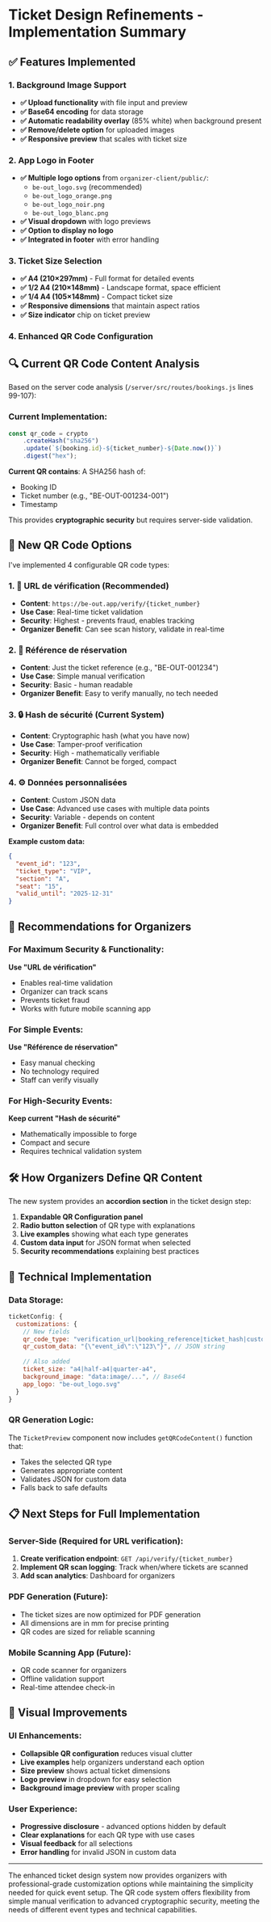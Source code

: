 # Ticket Design Refinements - Implementation Summary

## ✅ Features Implemented

### 1. Background Image Support
- **✅ Upload functionality** with file input and preview
- **✅ Base64 encoding** for data storage  
- **✅ Automatic readability overlay** (85% white) when background present
- **✅ Remove/delete option** for uploaded images
- **✅ Responsive preview** that scales with ticket size

### 2. App Logo in Footer
- **✅ Multiple logo options** from `organizer-client/public/`:
  - `be-out_logo.svg` (recommended)
  - `be-out_logo_orange.png` 
  - `be-out_logo_noir.png`
  - `be-out_logo_blanc.png`
- **✅ Visual dropdown** with logo previews
- **✅ Option to display no logo**
- **✅ Integrated in footer** with error handling

### 3. Ticket Size Selection  
- **✅ A4 (210×297mm)** - Full format for detailed events
- **✅ 1/2 A4 (210×148mm)** - Landscape format, space efficient  
- **✅ 1/4 A4 (105×148mm)** - Compact ticket size
- **✅ Responsive dimensions** that maintain aspect ratios
- **✅ Size indicator** chip on ticket preview

### 4. Enhanced QR Code Configuration

## 🔍 Current QR Code Content Analysis

Based on the server code analysis (`/server/src/routes/bookings.js` lines 99-107):

### Current Implementation:
```javascript
const qr_code = crypto
    .createHash("sha256")
    .update(`${booking.id}-${ticket_number}-${Date.now()}`)
    .digest("hex");
```

**Current QR contains**: A SHA256 hash of:
- Booking ID
- Ticket number (e.g., "BE-OUT-001234-001")
- Timestamp

This provides **cryptographic security** but requires server-side validation.

## 📱 New QR Code Options

I've implemented 4 configurable QR code types:

### 1. 🔗 URL de vérification (Recommended)
- **Content**: `https://be-out.app/verify/{ticket_number}`
- **Use Case**: Real-time ticket validation
- **Security**: Highest - prevents fraud, enables tracking
- **Organizer Benefit**: Can see scan history, validate in real-time

### 2. 📝 Référence de réservation  
- **Content**: Just the ticket reference (e.g., "BE-OUT-001234")
- **Use Case**: Simple manual verification
- **Security**: Basic - human readable
- **Organizer Benefit**: Easy to verify manually, no tech needed

### 3. 🔒 Hash de sécurité (Current System)
- **Content**: Cryptographic hash (what you have now)
- **Use Case**: Tamper-proof verification
- **Security**: High - mathematically verifiable
- **Organizer Benefit**: Cannot be forged, compact

### 4. ⚙️ Données personnalisées
- **Content**: Custom JSON data
- **Use Case**: Advanced use cases with multiple data points
- **Security**: Variable - depends on content
- **Organizer Benefit**: Full control over what data is embedded

**Example custom data:**
```json
{
  "event_id": "123",
  "ticket_type": "VIP", 
  "section": "A",
  "seat": "15",
  "valid_until": "2025-12-31"
}
```

## 🎯 Recommendations for Organizers

### For Maximum Security & Functionality:
**Use "URL de vérification"**
- Enables real-time validation
- Organizer can track scans
- Prevents ticket fraud
- Works with future mobile scanning app

### For Simple Events:
**Use "Référence de réservation"**  
- Easy manual checking
- No technology required
- Staff can verify visually

### For High-Security Events:
**Keep current "Hash de sécurité"**
- Mathematically impossible to forge
- Compact and secure
- Requires technical validation system

## 🛠️ How Organizers Define QR Content

The new system provides an **accordion section** in the ticket design step:

1. **Expandable QR Configuration panel**
2. **Radio button selection** of QR type with explanations
3. **Live examples** showing what each type generates
4. **Custom data input** for JSON format when selected
5. **Security recommendations** explaining best practices

## 🔧 Technical Implementation

### Data Storage:
```javascript
ticketConfig: {
  customizations: {
    // New fields
    qr_code_type: "verification_url|booking_reference|ticket_hash|custom_data",
    qr_custom_data: "{\"event_id\":\"123\"}", // JSON string
    
    // Also added
    ticket_size: "a4|half-a4|quarter-a4",
    background_image: "data:image/...", // Base64
    app_logo: "be-out_logo.svg"
  }
}
```

### QR Generation Logic:
The `TicketPreview` component now includes `getQRCodeContent()` function that:
- Takes the selected QR type
- Generates appropriate content
- Validates JSON for custom data
- Falls back to safe defaults

## 📋 Next Steps for Full Implementation

### Server-Side (Required for URL verification):
1. **Create verification endpoint**: `GET /api/verify/{ticket_number}`
2. **Implement QR scan logging**: Track when/where tickets are scanned
3. **Add scan analytics**: Dashboard for organizers

### PDF Generation (Future):
- The ticket sizes are now optimized for PDF generation
- All dimensions are in mm for precise printing
- QR codes are sized for reliable scanning

### Mobile Scanning App (Future):
- QR code scanner for organizers
- Offline validation support
- Real-time attendee check-in

## 🎨 Visual Improvements

### UI Enhancements:
- **Collapsible QR configuration** reduces visual clutter
- **Live examples** help organizers understand each option
- **Size preview** shows actual ticket dimensions
- **Logo preview** in dropdown for easy selection
- **Background image preview** with proper scaling

### User Experience:
- **Progressive disclosure** - advanced options hidden by default
- **Clear explanations** for each QR type with use cases
- **Visual feedback** for all selections
- **Error handling** for invalid JSON in custom data

---

The enhanced ticket design system now provides organizers with professional-grade customization options while maintaining the simplicity needed for quick event setup. The QR code system offers flexibility from simple manual verification to advanced cryptographic security, meeting the needs of different event types and technical capabilities.
